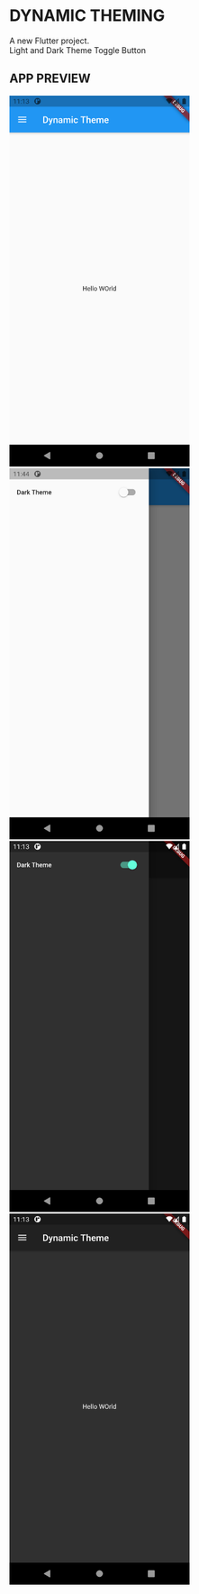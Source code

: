 # DYNAMIC THEMING 
A new Flutter project. <br>
Light and Dark Theme Toggle Button

## APP PREVIEW
<p >
  <img src="./images/s1.png" width= "320" alt="accessibility text">
   <img src="./images/s2.png" width= "320" alt="accessibility text">
    <img src="./images/s3.png" width= "320" alt="accessibility text">
     <img src="./images/s4.png" width= "320" alt="accessibility text">
     </p>